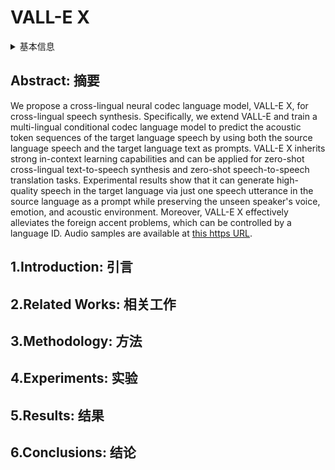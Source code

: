 # VALL-E X

<details>
<summary>基本信息</summary>

- 标题: "Speak Foreign Languages with Your Own Voice: Cross-Lingual Neural Codec Language Modeling"
- 作者: 
  - 01 Ziqiang Zhang (张自强) - Microsoft
  - 02 Long Zhou (周龙) - Microsoft
  - 03 Chengyi Wang (王程一) - Microsoft
  - 04 Sanyuan Chen (陈三元) - Microsoft
  - 05 Yu Wu (吴俣) - Microsoft
  - 06 Shujie Liu (刘树杰) - Microsoft
  - 07 Zhuo Chen (陈卓) - Microsoft
  - 08 Yanqing Liu - Microsoft
  - 09 Huaming Wang - Microsoft
  - 10 Jinyu Li (李劲宇) - Microsoft
  - 11 Lei He (何磊) - Microsoft
  - 12 Sheng Zhao (赵胜) - Microsoft
  - 13 Furu Wei (韦福如) - Microsoft
- 链接: 
  - [ArXiv](https://arxiv.org/abs/2303.03926)
  - [Publication]()
  - [Github Reproduce](https://github.com/Plachtaa/VALL-E-X)
  - [Demo](https://aka.ms/vallex)
- 文件: 
  - [ArXiv] #TODO
  - [Publication] #TODO

</details>

## Abstract: 摘要

We propose a cross-lingual neural codec language model, VALL-E X, for cross-lingual speech synthesis. Specifically, we extend VALL-E and train a multi-lingual conditional codec language model to predict the acoustic token sequences of the target language speech by using both the source language speech and the target language text as prompts. VALL-E X inherits strong in-context learning capabilities and can be applied for zero-shot cross-lingual text-to-speech synthesis and zero-shot speech-to-speech translation tasks. Experimental results show that it can generate high-quality speech in the target language via just one speech utterance in the source language as a prompt while preserving the unseen speaker's voice, emotion, and acoustic environment. Moreover, VALL-E X effectively alleviates the foreign accent problems, which can be controlled by a language ID. Audio samples are available at [this https URL](https://aka.ms/vallex).

## 1.Introduction: 引言

## 2.Related Works: 相关工作

## 3.Methodology: 方法

## 4.Experiments: 实验

## 5.Results: 结果

## 6.Conclusions: 结论
